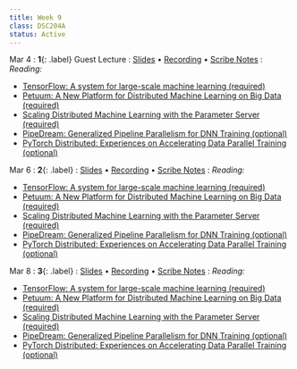 ```yaml
---
title: Week 9
class: DSC204A
status: Active
---
```


Mar 4 
: **1**{: .label} Guest Lecture
  : [Slides](#) &#8226; [Recording](#) &#8226; [Scribe Notes](#)
: *Reading:*
* [TensorFlow: A system for large-scale machine learning (required)](https://arxiv.org/pdf/1605.08695.pdf)
* [Petuum: A New Platform for Distributed Machine Learning on Big Data (required)](https://arxiv.org/pdf/1312.7651.pdf)
* [Scaling Distributed Machine Learning with the Parameter Server (required)](https://www.usenix.org/system/files/conference/osdi14/osdi14-paper-li_mu.pdf)
* [PipeDream: Generalized Pipeline Parallelism for DNN Training (optional)](https://people.eecs.berkeley.edu/~matei/papers/2019/sosp_pipedream.pdf)
* [PyTorch Distributed: Experiences on Accelerating Data Parallel Training (optional)](https://arxiv.org/pdf/2006.15704.pdf)



Mar 6
: **2**{: .label} 
  : [Slides](#) &#8226; [Recording](#) &#8226; [Scribe Notes](#)
: *Reading:* 
* [TensorFlow: A system for large-scale machine learning (required)](https://arxiv.org/pdf/1605.08695.pdf)
* [Petuum: A New Platform for Distributed Machine Learning on Big Data (required)](https://arxiv.org/pdf/1312.7651.pdf)
* [Scaling Distributed Machine Learning with the Parameter Server (required)](https://www.usenix.org/system/files/conference/osdi14/osdi14-paper-li_mu.pdf)
* [PipeDream: Generalized Pipeline Parallelism for DNN Training (optional)](https://people.eecs.berkeley.edu/~matei/papers/2019/sosp_pipedream.pdf)
* [PyTorch Distributed: Experiences on Accelerating Data Parallel Training (optional)](https://arxiv.org/pdf/2006.15704.pdf)



Mar 8
: **3**{: .label} 
  : [Slides](#) &#8226; [Recording](#) &#8226; [Scribe Notes](#)
: *Reading:* 
* [TensorFlow: A system for large-scale machine learning (required)](https://arxiv.org/pdf/1605.08695.pdf)
* [Petuum: A New Platform for Distributed Machine Learning on Big Data (required)](https://arxiv.org/pdf/1312.7651.pdf)
* [Scaling Distributed Machine Learning with the Parameter Server (required)](https://www.usenix.org/system/files/conference/osdi14/osdi14-paper-li_mu.pdf)
* [PipeDream: Generalized Pipeline Parallelism for DNN Training (optional)](https://people.eecs.berkeley.edu/~matei/papers/2019/sosp_pipedream.pdf)
* [PyTorch Distributed: Experiences on Accelerating Data Parallel Training (optional)](https://arxiv.org/pdf/2006.15704.pdf)
